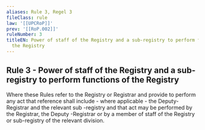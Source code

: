 ```yaml
---
aliases: Rule 3, Regel 3
fileClass: rule
law: '[[UPCRoP]]'
prev: '[[RoP.002]]'
ruleNumber: 3
titleEN: Power of staff of the Registry and a sub-registry to perform functions of
  the Registry
---
```


## Rule 3 - Power of staff of the Registry and a sub-registry to perform functions of the Registry

Where these Rules refer to the Registry or Registrar and provide to  perform any act that reference shall include  - where applicable - the Deputy-Registrar and  the relevant sub -registry and that act may be performed  by the Registrar, the Deputy -Registrar or by a member of staff of the Registry or sub-registry of the relevant division.